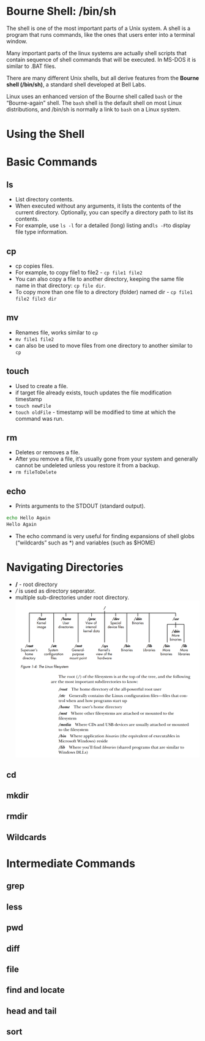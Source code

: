 # Bourne Shell: /bin/sh
The shell is one of the most important parts of a Unix system. A shell is a program that runs commands, like the ones that users enter into a terminal window.

Many important parts of the linux systems are actually shell scripts that contain sequence of shell commands that will be executed. In MS-DOS it is similar to .BAT files.

There are many different Unix shells, but all derive features from the **Bourne shell (/bin/sh)**, a standard shell developed at Bell Labs.

Linux uses an enhanced version of the Bourne shell called `bash` or the “Bourne-again” shell. The `bash` shell is the default shell on most Linux distributions, and /bin/sh is normally a link to `bash` on a Linux system.
# Using the Shell
# Basic Commands
## ls
- List directory contents.
- When executed without any arguments, it lists the contents of the current directory. Optionally, you can specify a directory path to list its contents.
- For example, use `ls -l` for a detailed (long) listing and` ls -F `to display file type information.
## cp
- cp copies files. 
- For example, to copy file1 to file2 - `cp file1 file2`
- You can also copy a file to another directory, keeping the same file name in that directory: `cp file dir`.
- To copy more than one file to a directory (folder) named dir - `cp file1 file2 file3 dir`
## mv
- Renames file, works similar to `cp`
- `mv file1 file2`
- can also be used to move files from one directory to another similar to `cp`
## touch
- Used to create a file.
- if target file already exists, touch updates the file modification timestamp
- `touch newFile`
- `touch oldFile` - timestamp will be modified to time at which the command was run.
## rm
- Deletes or removes a file.
- After you remove a file, it’s usually gone from your system and generally cannot be undeleted unless you restore it from a backup.
- `rm fileToDelete`
## echo
- Prints arguments to the STDOUT (standard output).
```bash
echo Hello Again
Hello Again
```
- The echo command is very useful for finding expansions of shell globs (“wildcards” such as *) and variables (such as $HOME)

# Navigating Directories
- **/** - root directory
- */* is used as directory seperator.
- multiple sub-directories under root directory.
![](Screenshots/1.4%20Linux%20File%20System.png)
## cd
## mkdir
## rmdir
## Wildcards
# Intermediate Commands
## grep
## less
## pwd
## diff
## file
## find and locate
## head and tail
## sort
